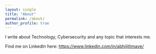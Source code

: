 ```yaml
---
layout: single
title: "About"
permalink: /about/
author_profile: true
---
```

I write about Technology, Cybersecurity and any topic that interests me.

Find me on LinkedIn here:  https://www.linkedin.com/in/abhijitlimaye/

